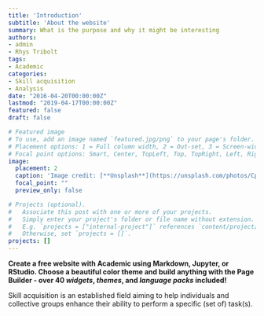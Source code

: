 ```yaml
---
title: 'Introduction'
subtitle: 'About the website'
summary: What is the purpose and why it might be interesting
authors:
- admin
- Rhys Tribolt
tags:
- Academic
categories:
- Skill acquisition
- Analysis
date: "2016-04-20T00:00:00Z"
lastmod: "2019-04-17T00:00:00Z"
featured: false
draft: false

# Featured image
# To use, add an image named `featured.jpg/png` to your page's folder.
# Placement options: 1 = Full column width, 2 = Out-set, 3 = Screen-width
# Focal point options: Smart, Center, TopLeft, Top, TopRight, Left, Right, BottomLeft, Bottom, BottomRight
image:
  placement: 2
  caption: 'Image credit: [**Unsplash**](https://unsplash.com/photos/CpkOjOcXdUY)'
  focal_point: ""
  preview_only: false

# Projects (optional).
#   Associate this post with one or more of your projects.
#   Simply enter your project's folder or file name without extension.
#   E.g. `projects = ["internal-project"]` references `content/project/deep-learning/index.md`.
#   Otherwise, set `projects = []`.
projects: []
---
```


**Create a free website with Academic using Markdown, Jupyter, or RStudio. Choose a beautiful color theme and build anything with the Page Builder - over 40 _widgets_, _themes_, and _language packs_ included!**

Skill acquisition is an established field aiming to help individuals and collective groups enhance their ability to perform a specific (set of) task(s).